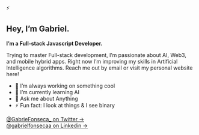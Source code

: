 ⚡

## Hey, I’m Gabriel.

<b>I’m a Full-stack Javascript Developer.</b>

Trying to master Full-stack development, I’m passionate about AI, Web3, and mobile hybrid apps. Right now I’m improving my skills in Artificial Intelligence algorithms. Reach me out by email or visit my personal website here!

- 🔭 I’m always working on something cool
- 🌱 I’m currently learning AI
- 💬 Ask me about Anything
- ⚡ Fun fact: I look at things & I see binary

[@GabrieFonseca\_ on Twitter &rarr;](https://twitter.com/GabrieFonseca_)
<br />
[@gabrielfonsecaa on Linkedin &rarr;](https://www.linkedin.com/in/gabrielfonsecaa/)
